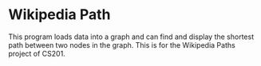 # Wikipedia Path
This program loads data into a graph and can find and display the shortest path between two nodes in the graph. This is for the Wikipedia Paths project of CS201.
